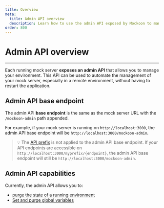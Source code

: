 ```yaml
---
title: Overview
meta:
  title: Admin API overview
  description: Learn how to use the admin API exposed by Mockoon to manage your environments, routes, and responses
order: 800
---
```


# Admin API overview

---

Each running mock server **exposes an admin API** that allows you to manage your environment. This API can be used to automate the management of your mock server, especially in a remote environment, without having to restart the application.

## Admin API base endpoint

The admin API **base endpoint** is the same as the mock server URL with the `/mockoon-admin` path appended.

For example, if your mock server is running on `http://localhost:3000`, the admin API base endpoint will be `http://localhost:3000/mockoon-admin`.

> 💡 The [API prefix](docs:server-configuration/port-prefix) is not applied to the admin API base endpoint. If your API endpoints are accessible on `http://localhost:3000/myprefix/{endpoint}`, the admin API base endpoint will still be `http://localhost:3000/mockoon-admin`.

## Admin API capabilities

Currently, the admin API allows you to:

- [purge the state of a running environment](docs:admin-api/server-state)
- [Set and purge global variables](docs:admin-api/set-purge-global-vars)
